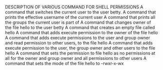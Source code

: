 DESCRIPTION OF VARIOUS COMMAND FOR SHELL PERMISSIONS
A command that switches the current user to the user betty.
A command that prints the effective username of the current user
A command that prints all the groups the current user is part of
A command that changes owner of the file hello to the user betty
A command that creates an empty file called hello
A command that adds execute permission to the owner of the file hello
A command that adds execute permissions to the user and group owner and read permission to other users, to the file hello
A command that adds execute permission to the user, the group owner and other users to the file hello
A command that sets the permission to file hello as no permissions at all for the owner and group owner and all permissions to other users
A command that sets the mode of the file hello to -rwxr-x-wx
